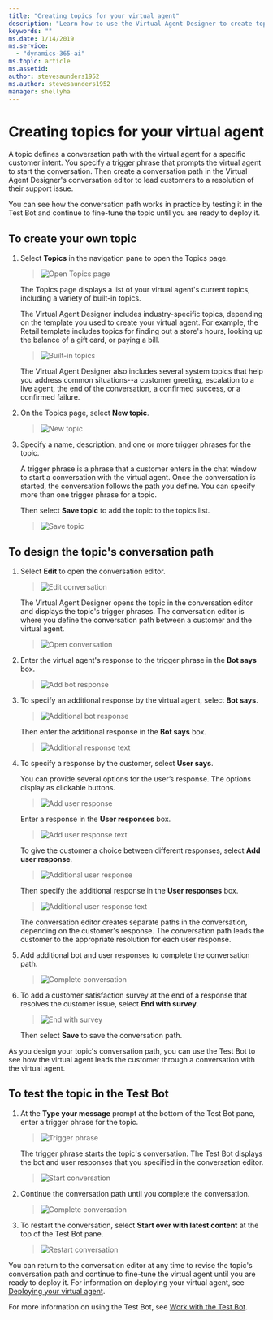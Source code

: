 ```yaml
---
title: "Creating topics for your virtual agent"
description: "Learn how to use the Virtual Agent Designer to create topics for your virtual agent."
keywords: ""
ms.date: 1/14/2019
ms.service:
  - "dynamics-365-ai"
ms.topic: article
ms.assetid: 
author: stevesaunders1952
ms.author: stevesaunders1952
manager: shellyha
---
```


# Creating topics for your virtual agent

A topic defines a conversation path with the virtual agent for a specific customer intent. You specify a trigger phrase that prompts the virtual agent to start the conversation. Then create a conversation path in the Virtual Agent Designer's conversation editor to lead customers to a resolution of their support issue.

You can see how the conversation path works in practice by testing it in the Test Bot and continue to fine-tune the topic until you are ready to deploy it.

## To create your own topic

1. Select **Topics** in the navigation pane to open the Topics page.

   > ![Open Topics page](media/open-topics.png)

    The Topics page displays a list of your virtual agent's current topics, including a variety of built-in topics.

    The Virtual Agent Designer includes industry-specific topics, depending on the template you used to create your virtual agent. For example, the Retail template includes topics for finding out a store's hours, looking up the balance of a gift card, or paying a bill.

   > ![Built-in topics](media/template-topics.png)

    The Virtual Agent Designer also includes several system topics that help you address common situations--a customer greeting, escalation to a live agent, the end of the conversation, a confirmed success, or a confirmed failure.

2. On the Topics page, select **New topic**.

   > ![New topic](media/create-new-topic.png)

3. Specify a name, description, and one or more trigger phrases for the topic.

    A trigger phrase is a phrase that a customer enters in the chat window to start a conversation with the virtual agent. Once the conversation is started, the conversation follows the path you define. You can specify more than one trigger phrase for a topic.

    Then select **Save topic** to add the topic to the topics list.

   > ![Save topic](media/save-topic.png)

## To design the topic's conversation path

1. Select **Edit** to open the conversation editor.

   > ![Edit conversation](media/edit-conversation.png)

    The Virtual Agent Designer opens the topic in the conversation editor and displays the topic's trigger phrases. The conversation editor is where you define the conversation path between a customer and the virtual agent.

   > ![Open conversation](media/open-conversation.png)

2. Enter the virtual agent's response to the trigger phrase in the **Bot says** box.

   > ![Add bot response](media/bot-response.png)

3. To specify an additional response by the virtual agent, select **Bot says**.

   > ![Additional bot response](media/add-response.png)

    Then enter the additional response in the **Bot says** box.

   > ![Additional response text](media/response-text.png)

4. To specify a response by the customer, select **User says**.

    You can provide several options for the user’s response. The options display as clickable buttons.

   > ![Add user response](media/user-says.png)

    Enter a response in the **User responses** box.

   > ![Add user response text](media/user-response.png)

    To give the customer a choice between different responses, select **Add user response**.

   > ![Additional user response](media/second-response.png)

    Then specify the additional response in the **User responses** box.

   > ![Additional user response text](media/second-response-text.png)

    The conversation editor creates separate paths in the conversation, depending on the customer's response. The conversation path leads the customer to the appropriate resolution for each user response.

5. Add additional bot and user responses to complete the conversation path.

   > ![Complete conversation](media/complete-conversation.png)

6. To add a customer satisfaction survey at the end of a response that resolves the customer issue, select **End with survey**.

   > ![End with survey](media/end-with-survey.png)

   Then select **Save** to save the conversation path.

As you design your topic's conversation path, you can use the Test Bot to see how the virtual agent leads the customer through a conversation with the virtual agent.

## To test the topic in the Test Bot

1. At the **Type your message** prompt at the bottom of the Test Bot pane, enter a trigger phrase for the topic.

   > ![Trigger phrase](media/enter-trigger.PNG)

    The trigger phrase starts the topic's conversation. The Test Bot displays the bot and user responses that you specified in the conversation editor.

   > ![Start conversation](media/start-conversation.png)

2. Continue the conversation path until you complete the conversation.

   > ![Complete conversation](media/complete-test.png)

3. To restart the conversation, select **Start over with latest content** at the top of the Test Bot pane.

   > ![Restart conversation](media/restart-conversation.png)

You can return to the conversation editor at any time to revise the topic's conversation path and continue to fine-tune the virtual agent until you are ready to deploy it. For information on deploying your virtual agent, see [Deploying your virtual agent](getting-started-deploy.md).

For more information on using the Test Bot, see [Work with the Test Bot](how-to-test-bot.md).
